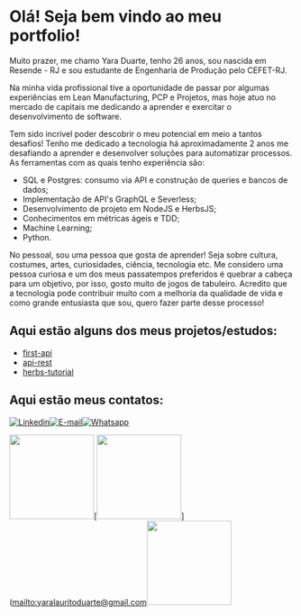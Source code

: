 # Olá! Seja bem vindo ao meu portfolio!

Muito prazer, me chamo Yara Duarte, tenho 26 anos, sou nascida em Resende - RJ e sou estudante de Engenharia de Produção pelo CEFET-RJ. 

Na minha vida profissional tive a oportunidade de passar por algumas experiências em Lean Manufacturing, PCP e Projetos, mas hoje atuo no mercado de capitais me dedicando a aprender e exercitar o desenvolvimento de software.

Tem sido incrível poder descobrir o meu potencial em meio a tantos desafios! Tenho me dedicado a tecnologia há aproximadamente 2 anos me desafiando a aprender e desenvolver soluções para automatizar processos. As ferramentas com as quais tenho experiência são: 

- SQL e Postgres: consumo via API e construção de queries e bancos de dados;
- Implementação de API's GraphQL e Severless;
- Desenvolvimento de projeto em NodeJS e HerbsJS;
- Conhecimentos em métricas ágeis e TDD;
- Machine Learning;
- Python.

No pessoal, sou uma pessoa que gosta de aprender! Seja sobre cultura, costumes, artes, curiosidades, ciência, tecnologia etc. Me considero uma pessoa curiosa e um dos meus passatempos preferidos é quebrar a cabeça para um objetivo, por isso, gosto muito de jogos de tabuleiro. Acredito que a tecnologia pode contribuir muito com a melhoria da qualidade de vida e como grande entusiasta que sou, quero fazer parte desse processo!

## Aqui estão alguns dos meus projetos/estudos:

- [first-api](https://github.com/yaraduarte/first-api)
- [api-rest](https://github.com/yaraduarte/api-rest)
- [herbs-tutorial](https://github.com/yaraduarte/herbs-tutorial)

## Aqui estão meus contatos:
[![Linkedin](https://encrypted-tbn0.gstatic.com/images?q=tbn:ANd9GcSRf35OIooTdHPPZt2WvrTYWk-oQuzor6VZPgo4xP82&s)](https://www.linkedin.com/in/yaralauritoduarte/)[![E-mail](https://img.ibxk.com.br/2014/11/programas/70504815.png)](mailto:yaralauritoduarte@gmail.com)[![Whatsapp](https://scontent.fstu6-1.fna.fbcdn.net/v/t39.8562-6/302524815_3448899778679909_2843186333341006023_n.png?_nc_cat=104&ccb=1-7&_nc_sid=6825c5&_nc_ohc=56TFYGjJBrcAX8OOdJz&_nc_ht=scontent.fstu6-1.fna&oh=00_AfDTcYBXiU5vdNaPCPtqDTJhukQmnGM3pUn7lFAuh0jgdQ&oe=63D348CF)](https://wa.me/5524998123243)

[<img src="https://img.ibxk.com.br/2014/11/programas/70504815.png" width="150"/>](mailto:yaralauritoduarte@gmail.com)[<img src="https://encrypted-tbn0.gstatic.com/images?q=tbn:ANd9GcSRf35OIooTdHPPZt2WvrTYWk-oQuzor6VZPgo4xP82&s" width="150"/>]([mailto:yaralauritoduarte@gmail.com](https://www.linkedin.com/in/yaralauritoduarte/)[<img src="https://scontent.fstu6-1.fna.fbcdn.net/v/t39.8562-6/302524815_3448899778679909_2843186333341006023_n.png?_nc_cat=104&ccb=1-7&_nc_sid=6825c5&_nc_ohc=56TFYGjJBrcAX8OOdJz&_nc_ht=scontent.fstu6-1.fna&oh=00_AfDTcYBXiU5vdNaPCPtqDTJhukQmnGM3pUn7lFAuh0jgdQ&oe=63D348CF" width="150"/>](https://wa.me/5524998123243)
